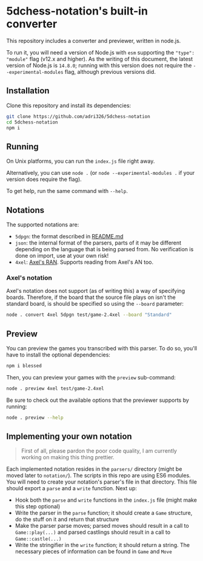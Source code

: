 # 5dchess-notation's built-in converter

This repository includes a converter and previewer, written in node.js.

To run it, you will need a version of Node.js with `esm` supporting the `"type": "module"` flag (v12.x and higher).
As the writing of this document, the latest version of Node.js is `14.8.0`; running with this version does not require the `--experimental-modules` flag, although previous versions did.

## Installation

Clone this repository and install its dependencies:

```sh
git clone https://github.com/adri326/5dchess-notation
cd 5dchess-notation
npm i
```

## Running

On Unix platforms, you can run the `index.js` file right away.

Alternatively, you can use `node .` (or `node --experimental-modules .` if your version does require the flag).

To get help, run the same command with `--help`.

## Notations

The supported notations are:

- `5dpgn`: the format described in [README.md](README.md)
- `json`: the internal format of the parsers, parts of it may be different depending on the language that is being parsed from. No verification is done on import, use at your own risk!
- `4xel`: [Axel's RAN](https://docs.google.com/document/d/1G456NzkPc_ZsAj3HBpdTZuTP3tP-g1k98GdoRE38E5A/view). Supports reading from Axel's AN too.

### Axel's notation

Axel's notation does not support (as of writing this) a way of specifying boards.
Therefore, if the board that the source file plays on isn't the standard board, is should be specified so using the `--board` parameter:

```sh
node . convert 4xel 5dpgn test/game-2.4xel --board "Standard"
```

## Preview

You can preview the games you transcribed with this parser.
To do so, you'll have to install the optional dependencies:

```sh
npm i blessed
```

Then, you can preview your games with the `preview` sub-command:

```sh
node . preview 4xel test/game-2.4xel
```

Be sure to check out the available options that the previewer supports by running:

```sh
node . preview --help
```

## Implementing your own notation

> First of all, please pardon the poor code quality, I am currently working on making this thing prettier.

Each implemented notation resides in the `parsers/` directory (might be moved later to `notation/`). The scripts in this repo are using ES6 modules.
You will need to create your notation's parser's file in that directory. This file should export a `parse` and a `write` function.
Next up:

- Hook both the `parse` and `write` functions in the `index.js` file (might make this step optional)
- Write the parser in the `parse` function; it should create a `Game` structure, do the stuff on it and return that structure
- Make the parser parse moves; parsed moves should result in a call to `Game::play(...)` and parsed castlings should result in a call to `Game::castle(...)`
- Write the stringifier in the `write` function; it should return a string. The necessary pieces of information can be found in `Game` and `Move`
